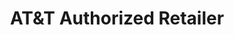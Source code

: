 ---
title: "AT&T Authorized Retailer"
url: /fayetteville/atandt-authorized-retailer/
shop: mobile phone
---